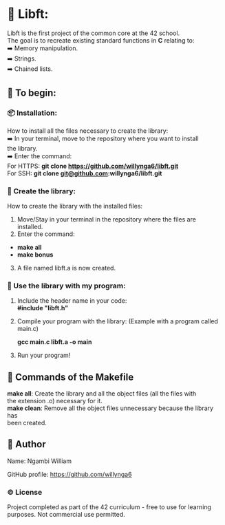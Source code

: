 #  📕  Libft:  

Libft is the first project of the common core at the 42 school.  
The goal is to recreate existing standard functions in **C** relating to:  
➡️  Memory manipulation.  
➡️  Strings.  
➡️  Chained lists.  

##  🚀  To begin:

### 📦  Installation:

How to install all the files necessary to create the library:  
➡️  In your terminal, move to the repository where you want to install  
the library.  
➡️  Enter the command:  
    For HTTPS:  **git clone https://github.com/willynga6/libft.git**  
    For SSH:    **git clone git@github.com:willynga6/libft.git**

###  📁  Create the library:

How to create the library with the installed files:  

1)  Move/Stay in your terminal in the repository where the files are  
installed.  
2)  Enter the command:
-  **make all**  
-  **make bonus**  
3)  A file named libft.a is now created.

###  🧠  Use the library with my program:

1)  Include the header name in your code:  
**#include "libft.h"**

2)  Compile your program with the library:
(Example with a program called main.c)

    **gcc main.c libft.a -o main**

3)  Run your program!

##  🎸  Commands of the Makefile

**make all**: Create the library and all the object files (all the files with  
the extension .o) necessary for it.  
**make clean**: Remove all the object files unnecessary because the library has  
been created.

##  📛  Author

Name:           Ngambi William  

GitHub profile:  https://github.com/willynga6  

###  ©️  License

Project completed as part of the 42 curriculum - free to use for learning
purposes.
Not commercial use permitted.
